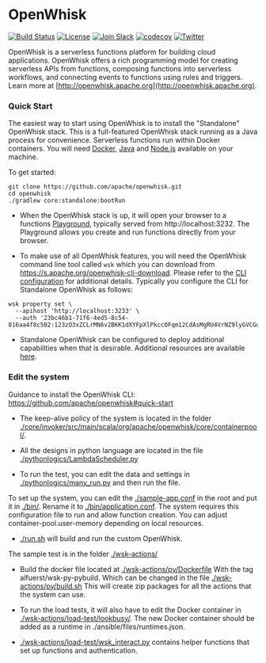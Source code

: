 <!--
#
# Licensed to the Apache Software Foundation (ASF) under one or more
# contributor license agreements.  See the NOTICE file distributed with
# this work for additional information regarding copyright ownership.
# The ASF licenses this file to You under the Apache License, Version 2.0
# (the "License"); you may not use this file except in compliance with
# the License.  You may obtain a copy of the License at
#
#     http://www.apache.org/licenses/LICENSE-2.0
#
# Unless required by applicable law or agreed to in writing, software
# distributed under the License is distributed on an "AS IS" BASIS,
# WITHOUT WARRANTIES OR CONDITIONS OF ANY KIND, either express or implied.
# See the License for the specific language governing permissions and
# limitations under the License.
#
-->

# OpenWhisk

[![Build Status](https://travis-ci.com/apache/openwhisk.svg?branch=master)](https://travis-ci.com/apache/openwhisk)
[![License](https://img.shields.io/badge/license-Apache--2.0-blue.svg)](http://www.apache.org/licenses/LICENSE-2.0)
[![Join Slack](https://img.shields.io/badge/join-slack-9B69A0.svg)](https://openwhisk-team.slack.com/)
[![codecov](https://codecov.io/gh/apache/openwhisk/branch/master/graph/badge.svg)](https://codecov.io/gh/apache/openwhisk)
[![Twitter](https://img.shields.io/twitter/follow/openwhisk.svg?style=social&logo=twitter)](https://twitter.com/intent/follow?screen_name=openwhisk)

OpenWhisk is a serverless functions platform for building cloud applications.
OpenWhisk offers a rich programming model for creating serverless APIs from functions,
composing functions into serverless workflows, and connecting events to functions using rules and triggers.
Learn more at [http://openwhisk.apache.org](http://openwhisk.apache.org).


### Quick Start

The easiest way to start using OpenWhisk is to install the "Standalone" OpenWhisk stack.
This is a full-featured OpenWhisk stack running as a Java process for convenience.
Serverless functions run within Docker containers. You will need [Docker](https://docs.docker.com/install),
[Java](https://java.com/en/download/help/download_options.xml) and [Node.js](https://nodejs.org) available on your machine.

To get started:
```
git clone https://github.com/apache/openwhisk.git
cd openwhisk
./gradlew core:standalone:bootRun
```

- When the OpenWhisk stack is up, it will open your browser to a functions [Playground](./docs/images/playground-ui.png),
typically served from http://localhost:3232. The Playground allows you create and run functions directly from your browser.

- To make use of all OpenWhisk features, you will need the OpenWhisk command line tool called
`wsk` which you can download from https://s.apache.org/openwhisk-cli-download.
Please refer to the [CLI configuration](./docs/cli.md) for additional details. Typically you
configure the CLI for Standalone OpenWhisk as follows:
```
wsk property set \
  --apihost 'http://localhost:3233' \
  --auth '23bc46b1-71f6-4ed5-8c54-816aa4f8c502:123zO3xZCLrMN6v2BKK1dXYFpXlPkccOFqm12CdAsMgRU4VrNZ9lyGVCGuMDGIwP'
```

- Standalone OpenWhisk can be configured to deploy additional capabilities when that is desirable.
Additional resources are available [here](./core/standalone/README.md).

### Edit the system

Guidance to install the OpenWhisk CLI: https://github.com/apache/openwhisk#quick-start

- The keep-alive policy of the system is located in the folder 
[./core/invoker/src/main/scala/org/apache/openwhisk/core/containerpool/](./core/invoker/src/main/scala/org/apache/openwhisk/core/containerpool/). 

- All the designs in python language are located in the file
[./pythonlogics/LambdaScheduler.py](./pythonlogics/LambdaScheduler.py)

- To run the test, you can edit the data and settings in [./pythonlogics/many_run.py](./pythonlogics/many_run.py) and then run the file.

To set up the system, you can edit the [./sample-app.conf](./sample-app.conf) in the root and put it in [./bin/](./bin/).
Rename it to [./bin/application.conf](./bin/application.conf). The system requires this configuration file to run and allow function creation. You can adjust container-pool.user-memory depending on local resources.

- [./run.sh](./run.sh) will build and run the custom OpenWhisk. 

The sample test is in the folder [./wsk-actions/](./wsk-actions/)

- Build the docker file located at [./wsk-actions/py/Dockerfile](./wsk-actions/py/Dockerfile) 
With the tag alfuerst/wsk-py-pybuild. Which can be changed in the file
[./wsk-actions/py/build.sh](./wsk-actions/py/build.sh) 
This will create zip packages for all the actions that the system can use. 

- To run the load tests, it will also have to edit the Docker container in 
[./wsk-actions/load-test/lookbusy/](./wsk-actions/load-test/lookbusy/).
The new Docker container should be added as a runtime in ./ansible/files/runtimes.json.

- [./wsk-actions/load-test/wsk_interact.py](./wsk-actions/load-test/wsk_interact.py) contains helper functions that set up functions and authentication.
